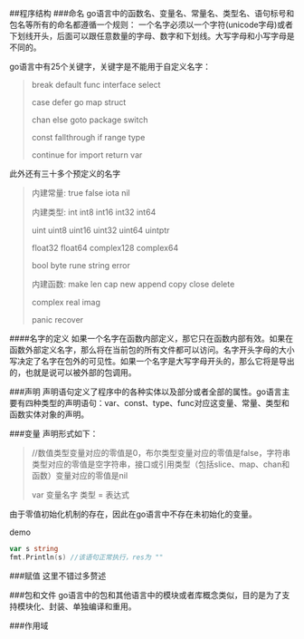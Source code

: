 ##程序结构
###命名
go语言中的函数名、变量名、常量名、类型名、语句标号和包名等所有的命名都遵循一个规则：
一个名字必须以一个字符(unicode字母)或者下划线开头，后面可以跟任意数量的字母、数字和下划线。大写字母和小写字母是不同的。

go语言中有25个关键字，关键字是不能用于自定义名字：
>break      default       func     interface   select
> 
>case       defer         go       map         struct
> 
>chan       else          goto     package     switch
> 
>const      fallthrough   if       range       type
> 
>continue   for           import   return      var

此外还有三十多个预定义的名字
>内建常量: true false iota nil
> 
>
>内建类型: int int8 int16 int32 int64
> 
>uint uint8 uint16 uint32 uint64 uintptr
> 
>float32 float64 complex128 complex64
> 
>bool byte rune string error
>
> 
>内建函数: make len cap new append copy close delete
> 
>complex real imag
> 
>panic recover
> 

####名字的定义
如果一个名字在函数内部定义，那它只在函数内部有效。如果在函数外部定义名字，那么将在当前包的所有文件都可以访问。名字开头字母的大小写决定了名字在包外的可见性。如果一个名字是大写字母开头的，那么它将是导出的，也就是说可以被外部的包调用。

###声明
声明语句定义了程序中的各种实体以及部分或者全部的属性。go语言主要有四种类型的声明语句：var、const、type、func对应这变量、常量、类型和函数实体对象的声明。

###变量
声明形式如下：
>//数值类型变量对应的零值是0，布尔类型变量对应的零值是false，字符串类型对应的零值是空字符串，接口或引用类型（包括slice、map、chan和函数）变量对应的零值是nil
> 
>var 变量名字 类型 = 表达式

由于零值初始化机制的存在，因此在go语言中不存在未初始化的变量。

demo
``` go
var s string
fmt.Println(s) //该语句正常执行，res为 ""
```

###赋值
这里不错过多赘述

###包和文件
go语言中的包和其他语言中的模块或者库概念类似，目的是为了支持模块化、封装、单独编译和重用。

###作用域
